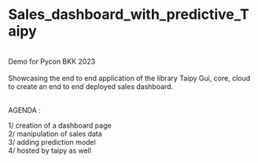 # Sales_dashboard_with_predictive_Taipy </br>
</br>
Demo for Pycon BKK 2023 </br>
</br>
Showcasing the end to end application of the library Taipy Gui, core, cloud </br>
to create an end to end deployed sales dashboard. </br>
</br>

AGENDA : </br>

1/ creation of a dashboard page </br>
2/ manipulation of sales data </br>
3/ adding prediction model </br>
4/ hosted by taipy as well </br>
